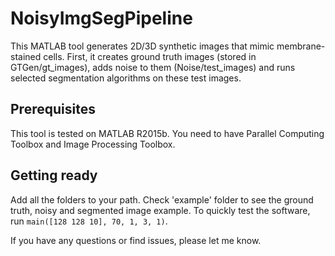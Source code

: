 # NoisyImgSegPipeline

This MATLAB tool generates 2D/3D synthetic images that mimic membrane-stained cells. First, it creates ground truth images (stored in GTGen/gt_images), adds noise to them (Noise/test_images) and runs selected segmentation algorithms on these test images.

## Prerequisites

This tool is tested on MATLAB R2015b. You need to have Parallel Computing Toolbox and Image Processing Toolbox.

## Getting ready
Add all the folders to your path. 
Check 'example' folder to see the ground truth, noisy and segmented image example. To quickly test the software, run `main([128 128 10], 70, 1, 3, 1)`.

If you have any questions or find issues, please let me know. 
